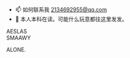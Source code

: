 - 📫 如何联系我 2134692955@qq.com
- 🤡 本人本科在读。可能什么玩意都往这里发发。  

AESLAS  
SMAAWY  

ALONE.
<!---
ogios/ogios is a ✨ special ✨ repository because its `README.md` (this file) appears on your GitHub profile.
You can click the Preview link to take a look at your changes.
--->
